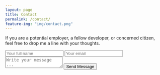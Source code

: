 ```yaml
---
layout: page
title: Contact
permalink: /contact/
feature-img: "img/contact.png"
---
```

If you are a potential employer, a fellow developer, or concerned citizen, feel free to drop me a line with your thoughts.

<form action="https://getsimpleform.com/messages?form_api_token=_yourtoken=00b4d1fd83e7b9871a5ef0d753c54438" method="post">
  <!-- the redirect_to is optional, the form will redirect to the referrer on submission -->
  <input type='hidden' name='redirect_to' value='http://koscode.github.io/thank-you/' />
  <input type='text' name='name' placeholder='Your full name' />
  <input type='email' name='email' placeholder='Your email' />
  <textarea name='message' placeholder='Write your message ...'></textarea>
  <input type='submit' value='Send Message' />
</form>